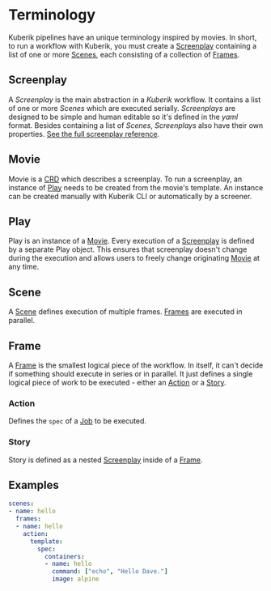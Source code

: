 # Terminology

Kuberik pipelines have an unique terminology inspired by movies.
In short, to run a workflow with Kuberik, you must create a [Screenplay] containing a list of one or more [Scenes][Scene], each consisting of a collection of [Frames][Frame].

## Screenplay
A *Screenplay* is the main abstraction in a *Kuberik* workflow. It contains a list of one or more *Scenes* which are executed serially.
*Screenplays* are designed to be simple and human editable so it's defined in the *yaml* format. Besides containing a list of *Scenes*, *Screenplays* also have their own properties.
[See the full screenplay reference](./screenplay-reference.md).

## Movie
Movie is a [CRD] which describes a screenplay. To run a screenplay, an instance of [Play] needs to be created from the movie's template. An instance can be created manually with Kuberik CLI or automatically by a screener.

## Play
Play is an instance of a [Movie].
Every execution of a [Screenplay] is defined by a separate Play object. This ensures that screenplay doesn't change during the execution and allows users to freely change originating [Movie] at any time.

## Scene
A [Scene] defines execution of multiple frames. [Frames][Frame] are executed in parallel.

## Frame
A [Frame] is the smallest logical piece of the workflow. In itself, it can't decide if something should execute in series or in parallel.
It just defines a single logical piece of work to be executed - either an [Action] or a [Story].

### Action
Defines the `spec` of a [Job][JobSpec] to be executed.

### Story
Story is defined as a nested [Screenplay] inside of a [Frame].

## Examples

```yaml
scenes:
- name: hello
  frames:
  - name: hello
    action:
      template:
        spec:
          containers:
          - name: hello
            command: ["echo", "Hello Dave."]
            image: alpine
```

[Movie]: #movie
[Screenplay]: #screenplay
[Scene]: #scene
[Play]: #play
[Frame]: #frame
[Action]: #action
[Story]: #story
[JobSpec]: https://kubernetes.io/docs/reference/generated/kubernetes-api/v1.17/#jobspec-v1-batch
[CRD]: https://kubernetes.io/docs/concepts/extend-kubernetes/api-extension/custom-resources/#customresourcedefinitions

